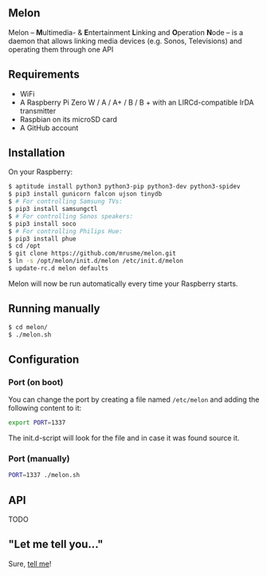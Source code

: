Melon
-----

Melon – **M**ultimedia- & **E**ntertainment **L**inking and **O**peration **N**ode – is a daemon that allows linking media devices (e.g. Sonos, Televisions) and operating them through one API

## Requirements

- WiFi
- A Raspberry Pi Zero W / A / A+ / B / B + with an LIRCd-compatible IrDA transmitter
- Raspbian on its microSD card
- A GitHub account

## Installation

On your Raspberry:

```bash
$ aptitude install python3 python3-pip python3-dev python3-spidev
$ pip3 install gunicorn falcon ujson tinydb
$ # For controlling Samsung TVs:
$ pip3 install samsungctl
$ # For controlling Sonos speakers:
$ pip3 install soco
$ # For controlling Philips Hue:
$ pip3 install phue
$ cd /opt
$ git clone https://github.com/mrusme/melon.git
$ ln -s /opt/melon/init.d/melon /etc/init.d/melon
$ update-rc.d melon defaults
```

Melon will now be run automatically every time your Raspberry starts.

## Running manually

```bash
$ cd melon/
$ ./melon.sh
```

## Configuration

### Port (on boot)

You can change the port by creating a file named `/etc/melon` and adding the following content to it:

```bash
export PORT=1337
```

The init.d-script will look for the file and in case it was found source it.

### Port (manually)

```bash
PORT=1337 ./melon.sh
```

## API

TODO

## "Let me tell you..."

Sure, [tell me](https://twitter.com/intent/tweet?text=@mrusme%20regarding%20Melon,%20let%20me%20tell%20you%20that...)!
